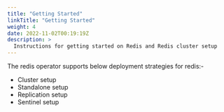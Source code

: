 ```yaml
---
title: "Getting Started"
linkTitle: "Getting Started"
weight: 4
date: 2022-11-02T00:19:19Z
description: >
  Instructions for getting started on Redis and Redis cluster setup
---
```


The redis operator supports below deployment strategies for redis:-

- Cluster setup
- Standalone setup
- Replication setup
- Sentinel setup
